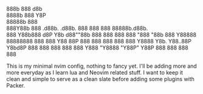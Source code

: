 888b    888                            d8b               
8888b   888                            Y8P               
88888b  888                                              
888Y88b 888  .d88b.   .d88b.  888  888 888 88888b.d88b.  
888 Y88b888 d8P  Y8b d88""88b 888  888 888 888 "888 "88b 
888  Y88888 88888888 888  888 Y88  88P 888 888  888  888 
888   Y8888 Y8b.     Y88..88P  Y8bd8P  888 888  888  888 
888    Y888  "Y8888   "Y88P"    Y88P   888 888  888  888 

This is my minimal nvim config, nothing to fancy yet. I'll be adding more
and more everyday as I learn lua and Neovim related stuff. I want to keep it
clean and simple to serve as a clean slate before adding some plugins with 
Packer.
